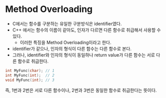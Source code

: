 # Method Overloading
- C에서는 함수를 구분하는 유일한 구분방식은 identifier였다.
- C++ 에서는 함수의 이름이 같아도, 인자가 다르면 다른 함수로 취급해서 사용할 수 있다.
  - 이러한 특징을 Method Overloading이라고 한다.
- identifier가 같으나, 인자의 형식이 다른 함수는 다른 함수로 본다.
- 그러나, identifier와 인자의 형식이 동일하나 return value가 다른 함수는 서로 다른 함수로 취급한다.

```cpp
int MyFunc(char); // 1
int MyFunc(int);  // 2
void MyFunc(int); // 3
```

즉, 1번과 2번은 서로 다른 함수이나, 2번과 3번은 동일한 함수로 취급한다는 뜻이다.
